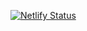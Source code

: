 [![Netlify Status](https://api.netlify.com/api/v1/badges/4f89a80f-bbe9-4b29-9824-45f7483672ef/deploy-status)](https://app.netlify.com/sites/assaf-dev/deploys)

